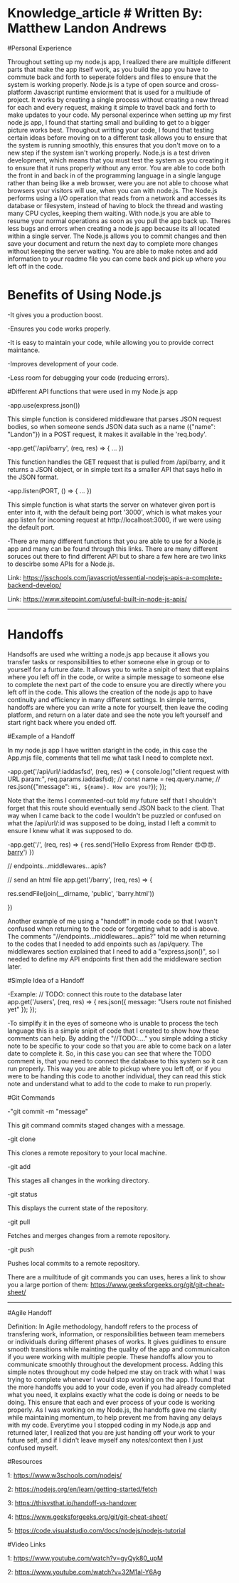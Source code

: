 # Knowledge_article                          # Written By: Matthew Landon Andrews

#Personal Experience

  Throughout setting up my node.js app, I realized there are muiltiple different parts that make the app itself work, as you build the app you have to commute back and forth to seperate folders and files to ensure that the system is working properly. Node.js is a type of open source and cross-platform Javascript runtime enviorment that is used for a muiltiude of project. It works by creating a single process without creating a new thread for each and every request, making it simple to travel back and forth to make updates to your code. My personal experince when setting up my first node.js app, I found that starting small and building to get to a bigger picture works best. Throughout writting your code, I found that testing certain ideas before moving on to a different task allows you to ensure that the system is running smoothly, this ensures that you don't move on to a new step if the system isn't working properly. Node.js is a test driven development, which means that you must test the system as you creating it to ensure that it runs properly without any error. You are able to code both the front in and back in of the programming language in a single languge rather than being like a web browser, were you are not able to choose what browsers your visitors will use, when you can with node.js. The Node.js performs using a I/O operation that reads from a network and accesses its database or filesystem, instead of having to block the thread and wasting many CPU cycles, keeping them waiting. With node.js you are able to resume your normal operations as soon as you pull the app back up. Theres less bugs and errors when creating a node.js app because its all located within a single server. The Node.js allows you to commit changes and then save your document and return the next day to complete more changes without keeping the server waiting. You are able to make notes and add information to your readme file you can come back and pick up where you left off in the code.

# Benefits of Using Node.js

-It gives you a production boost.

-Ensures you code works properly.

-It is easy to maintain your code, while allowing you to provide correct maintance.

-Improves development of your code.

-Less room for debugging your code (reducing errors).

#Different API functions that were used in my Node.js app

-app.use(express.json())

This simple function is considered middleware that parses JSON request bodies, so when someone sends JSON data such as a name ({"name": "Landon"}) in a POST request, it makes it available in the 'req.body'.

-app.get('/api/barry', (req, res) => { ... })

This function handles the GET request that is pulled from /api/barry, and it returns a JSON object, or in simple text its a smaller API that says hello in the JSON format.

-app.listen(PORT, () => { ... })

This simple function is what starts the server on whatever given port is enter into it, with the default being port '3000', which is what makes your app listen for incoming request at http://localhost:3000, if we were using the default port. 

-There are many different functions that you are able to use for a Node.js app and many can be found through this links. There are many different soruces out there to find different API but to share a few here are two links to descirbe some APIs for a Node.js.

Link: https://jsschools.com/javascript/essential-nodejs-apis-a-complete-backend-develop/

Link: https://www.sitepoint.com/useful-built-in-node-js-apis/

-------------------------------------------------------------------------------------------------------------------------------------------------------------------------------------------------------------------

# Handoffs

Handsoffs are used whe writting a node.js app because it allows you transfer tasks or responsibilities to ether someone else in group or to yourself for a furture date. It allows you to write a snipit of text that explains where you left off in the code, or write a simple message to someone else to complete the next part of the code to ensure you are directly where you left off in the code. This allows the creation of the node.js app to have continuity and efficiency in many different settings. In simple terms, handoffs are where you can write a note for yourself, then leave the coding platform, and return on a later date and see the note you left yourself and start right back where you ended off. 

#Example of a Handoff

In my node.js app I have written staright in the code, in this case the App.mjs file, comments that tell me what task I need to complete next. 

-app.get('/api/url/:iaddasfsd', (req, res) => {
  console.log("client request with URL param:", req.params.iaddasfsd); 
  // const name = req.query.name; 
  // res.json({"message": `Hi, ${name}. How are you?`});
});

Note that the items I commented-out told my future self that I shouldn't forget that this route should eventually send JSON back to the client. That way when I came back to the code I wouldn't be puzzled or confused on what the /api/url/:id was supposed to be doing, instad I left a commit to ensure I knew what it was supposed to do.


-app.get('/', (req, res) => {
  res.send('Hello Express from Render 😍😍😍. <a href="barry">barry</a>')
})

// endpoints...middlewares...apis? 

// send an html file
app.get('/barry', (req, res) => {
 
  res.sendFile(join(__dirname, 'public', 'barry.html')) 

})

Another example of me using a "handoff" in mode code so that I wasn't confused when returning to the code or forgetting what to add is above. The comments "//endpoints...middlewares...apis?" told me when returning to the codes that I needed to add enpoints such as /api/query. The middlewares section explained that I need to add a "express.json()", so I needed to define my API endpoints first then add the middleware section later.

#Simple Idea of a Handoff

 -Example:
  // TODO: connect this route to the database later
app.get('/users', (req, res) => {
  res.json({ message: "Users route not finished yet" });
});

-To simplify it in the eyes of someone who is unable to process the tech language this is a simple snipit of code that I created to show how these comments can help. By adding the "//TODO:...." you simple adding a sticky note to be specific to your code so that you are able to come back on a later date to complete it. So, in this case you can see that where the TODO comment is, that you need to connect the database to this system so it can run properly. This way you are able to pickup where you left off, or if you were to be handing this code to another individual, they can read this stick note and understand what to add to the code to make to run properly. 


#Git Commands

-"git commit -m "message"

This git command commits staged changes with a message. 

-git clone

This clones a remote repository to your local machine.

-git add

This stages all changes in the working directory.

-git status

This displays the current state of the repository.

-git pull

Fetches and merges changes from a remote repository.

-git push

Pushes local commits to a remote repository.

There are a muiltitude of git commands you can uses, heres a link to show you a large portion of them: https://www.geeksforgeeks.org/git/git-cheat-sheet/

-------------------------------------------------------------------------------------------------------------------------------------------------------------------------------------------------------------------

#Agile Handoff

Definition: In Agile methodology, handoff refers to the process of transfering work, information, or responsibilities between team memebers or individuals during different phases of works. It gives guidlines to ensure smooth transitions while mainting the quality of the app and communicaiton if you were working with multiple people. These handoffs allow you to communicate smoothly throughout the development process. Adding this simple notes throughout my code helped me stay on track with what I was trying to complete whenever I would stop working on the app. I found that the more handoffs you add to your code, even if you had already completed what you need, it explains exactly what the code is doing or needs to be doing. This ensure that each and ever process of your code is working properly. As I was working on my Node.js, the handoffs gave me clarity while maintaining momentum, to help prevent me from having any delays with my code. Everytime you I stopped coding in my Node.js app and returned later, I realized that you are just handing off your work to your future self, and if I didn't leave myself any notes/context then I just confused myself.

#Resources

1: https://www.w3schools.com/nodejs/

2: https://nodejs.org/en/learn/getting-started/fetch

3: https://thisvsthat.io/handoff-vs-handover

4: https://www.geeksforgeeks.org/git/git-cheat-sheet/

5: https://code.visualstudio.com/docs/nodejs/nodejs-tutorial


#Video Links

1: https://www.youtube.com/watch?v=gyQyk80_upM

2: https://www.youtube.com/watch?v=32M1al-Y6Ag

